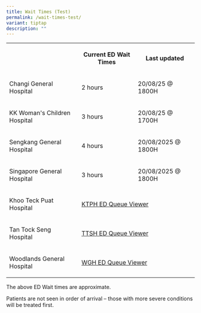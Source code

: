 ```yaml
---
title: Wait Times (Test)
permalink: /wait-times-test/
variant: tiptap
description: ""
---
```

<table style="minWidth: 75px">
<colgroup>
<col>
<col>
<col>
</colgroup>
<tbody>
<tr>
<th rowspan="1" colspan="1">
<p></p>
</th>
<th rowspan="1" colspan="1">
<p>Current ED Wait Times</p>
</th>
<th rowspan="1" colspan="1">
<p>Last updated</p>
</th>
</tr>
<tr>
<td rowspan="1" colspan="1">
<p>Changi General Hospital</p>
</td>
<td rowspan="1" colspan="1">
<p>2 hours</p>
</td>
<td rowspan="1" colspan="1">
<p>20/08/25 @ 1800H</p>
</td>
</tr>
<tr>
<td rowspan="1" colspan="1">
<p>KK Woman's Children Hospital</p>
</td>
<td rowspan="1" colspan="1">
<p>3 hours</p>
</td>
<td rowspan="1" colspan="1">
<p>20/08/25 @ 1700H</p>
</td>
</tr>
<tr>
<td rowspan="1" colspan="1">
<p>Sengkang General Hospital</p>
</td>
<td rowspan="1" colspan="1">
<p>4 hours</p>
</td>
<td rowspan="1" colspan="1">
<p>20/08/2025 @ 1800H</p>
</td>
</tr>
<tr>
<td rowspan="1" colspan="1">
<p>Singapore General Hospital</p>
</td>
<td rowspan="1" colspan="1">
<p>3 hours</p>
</td>
<td rowspan="1" colspan="1">
<p>20/08/2025 @ 1800H</p>
</td>
</tr>
<tr>
<td rowspan="1" colspan="1">
<p>Khoo Teck Puat Hospital</p>
</td>
<td rowspan="1" colspan="2">
<p><a href="https://www.ktph.com.sg/i-want-to/visit-A-and-E" rel="noopener nofollow" target="_blank">KTPH ED Queue Viewer</a>
</p>
</td>
</tr>
<tr>
<td rowspan="1" colspan="1">
<p>Tan Tock Seng Hospital</p>
</td>
<td rowspan="1" colspan="2">
<p><a href="https://www.ttsh.com.sg/Patients-and-Visitors/Medical-Services/Emergency/Pages/Emergency%20Medicine.aspx" rel="noopener nofollow" target="_blank">TTSH ED Queue Viewer</a>
</p>
</td>
</tr>
<tr>
<td rowspan="1" colspan="1">
<p>Woodlands General Hospital</p>
</td>
<td rowspan="1" colspan="2">
<p><a href="https://www.wh.com.sg/for-patients-visitors/your-emergency-visit" rel="noopener nofollow" target="_blank">WGH ED Queue Viewer</a>
</p>
</td>
</tr>
</tbody>
</table>
<p>The above ED Wait times are approximate.</p>
<p>Patients are not seen in order of arrival – those with more severe conditions
will be treated first.</p>